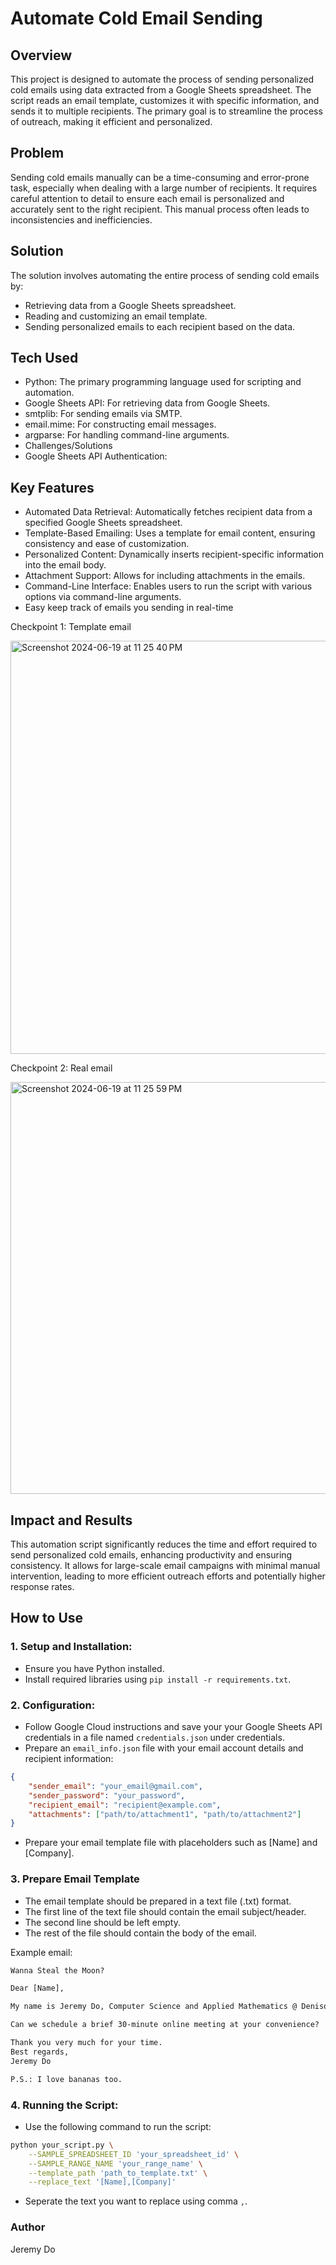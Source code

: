 # Automate Cold Email Sending


## Overview
This project is designed to automate the process of sending personalized cold emails using data extracted from a Google Sheets spreadsheet. The script reads an email template, customizes it with specific information, and sends it to multiple recipients. The primary goal is to streamline the process of outreach, making it efficient and personalized.

## Problem
Sending cold emails manually can be a time-consuming and error-prone task, especially when dealing with a large number of recipients. It requires careful attention to detail to ensure each email is personalized and accurately sent to the right recipient. This manual process often leads to inconsistencies and inefficiencies.

## Solution
The solution involves automating the entire process of sending cold emails by:

- Retrieving data from a Google Sheets spreadsheet.
- Reading and customizing an email template.
- Sending personalized emails to each recipient based on the data.


## Tech Used
- Python: The primary programming language used for scripting and automation.
- Google Sheets API: For retrieving data from Google Sheets.
- smtplib: For sending emails via SMTP.
- email.mime: For constructing email messages.
- argparse: For handling command-line arguments.
- Challenges/Solutions
- Google Sheets API Authentication:

## Key Features
- Automated Data Retrieval: Automatically fetches recipient data from a specified Google Sheets spreadsheet.
- Template-Based Emailing: Uses a template for email content, ensuring consistency and ease of customization.
- Personalized Content: Dynamically inserts recipient-specific information into the email body.
- Attachment Support: Allows for including attachments in the emails.
- Command-Line Interface: Enables users to run the script with various options via command-line arguments.
- Easy keep track of emails you sending in real-time

Checkpoint 1: Template email

<img width="661" alt="Screenshot 2024-06-19 at 11 25 40 PM" src="https://github.com/dohoanggiahuy317/Sobek-cold-email-App/assets/72744045/bd948468-4974-4b61-beac-70cf3bef0b2a">

Checkpoint 2: Real email

<img width="659" alt="Screenshot 2024-06-19 at 11 25 59 PM" src="https://github.com/dohoanggiahuy317/Sobek-cold-email-App/assets/72744045/fcddd6ed-f0e9-4a22-964a-680ca1c24b9c">


## Impact and Results
This automation script significantly reduces the time and effort required to send personalized cold emails, enhancing productivity and ensuring consistency. It allows for large-scale email campaigns with minimal manual intervention, leading to more efficient outreach efforts and potentially higher response rates.

## How to Use

### 1. Setup and Installation:
- Ensure you have Python installed.
- Install required libraries using `pip install -r requirements.txt`.

### 2. Configuration:

- Follow Google Cloud instructions and save your your Google Sheets API credentials in a file named `credentials.json` under credentials.
- Prepare an `email_info.json` file with your email account details and recipient information:

```json
{
    "sender_email": "your_email@gmail.com",
    "sender_password": "your_password",
    "recipient_email": "recipient@example.com",
    "attachments": ["path/to/attachment1", "path/to/attachment2"]
}
```
- Prepare your email template file with placeholders such as [Name] and [Company].


### 3. Prepare Email Template
- The email template should be prepared in a text file (.txt) format.
- The first line of the text file should contain the email subject/header.
- The second line should be left empty.
- The rest of the file should contain the body of the email.

Example email:

```txt
Wanna Steal the Moon?

Dear [Name],

My name is Jeremy Do, Computer Science and Applied Mathematics @ Denison University. I really like Minions and I want to join your [Company] to steal the moon.

Can we schedule a brief 30-minute online meeting at your convenience?

Thank you very much for your time.
Best regards,
Jeremy Do

P.S.: I love bananas too.
```

### 4. Running the Script:

- Use the following command to run the script:

```bash
python your_script.py \
    --SAMPLE_SPREADSHEET_ID 'your_spreadsheet_id' \
    --SAMPLE_RANGE_NAME 'your_range_name' \
    --template_path 'path_to_template.txt' \
    --replace_text '[Name],[Company]'
```
- Seperate the text you want to replace using comma `,`.

### Author
Jeremy Do
